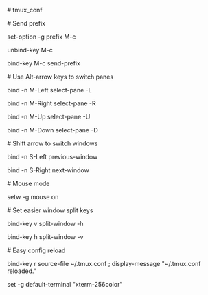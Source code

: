 \# tmux_conf

\# Send prefix

set-option -g prefix M-c

unbind-key M-c

bind-key M-c send-prefix

\# Use Alt-arrow keys to switch panes

bind -n M-Left select-pane -L

bind -n M-Right select-pane -R

bind -n M-Up select-pane -U

bind -n M-Down select-pane -D

\# Shift arrow to switch windows

bind -n S-Left previous-window

bind -n S-Right next-window

\# Mouse mode

setw -g mouse on

\# Set easier window split keys

bind-key v split-window -h

bind-key h split-window -v

\# Easy config reload

bind-key r source-file ~/.tmux.conf \; display-message "~/.tmux.conf reloaded."

set -g default-terminal "xterm-256color"
